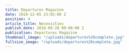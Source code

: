 ```yaml
---
title: Departures Magazine
date: 2018-12-05 23:02:00 Z
position: 4
article_title: Necessities
publish_date: 2018-09-28 00:00:00 Z
publication: Departures Magazine
thumbnail_image: "/uploads/departures%20complete.jpg"
fullsize_image: "/uploads/departures%20complete.jpg"
---
```


